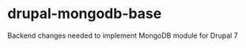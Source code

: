drupal-mongodb-base
===================

Backend changes needed to implement MongoDB module for Drupal 7
